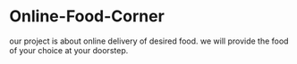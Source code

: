 # Online-Food-Corner
our project is about online delivery of desired food. we will provide the food of your choice at your doorstep.
